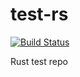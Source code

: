 # test-rs

[![Build Status](https://travis-ci.org/mvertescher/test-rs.svg?branch=master)](https://travis-ci.org/mvertescher/test-rs)

Rust test repo
